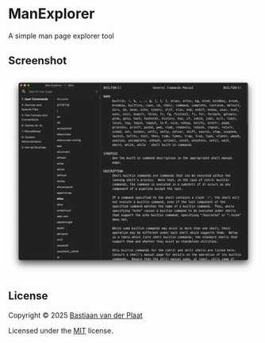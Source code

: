 # ManExplorer

A simple man page explorer tool

## Screenshot

![ManExplorer Screenshot](docs/images/screenshot.png)

## License

Copyright © 2025 [Bastiaan van der Plaat](https://github.com/bplaat)

Licensed under the [MIT](../../LICENSE) license.
